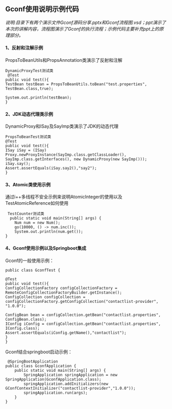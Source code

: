 ## Gconf使用说明示例代码 ##
*说明:目录下有两个演示文件Gconf源码分享.pptx和Gconf流程图.vsd；ppt演示了本次的讲解内容，流程图演示了Gconf的执行流程；示例代码主要补充ppt上的原理部分。*
####  1、反射和注解示例
PropsToBeanUtils和PropsAnnotation类演示了反射和注解
     
    DynamicProxyTest测试类
     @Test
    public void test(){
    TestBean testBean = PropsToBeanUtils.toBean("test.properties", TestBean.class,true);
    
    System.out.println(testBean);
    }
    
####  2、JDK动态代理类示例
DynamicProxy和ISay及SayImp类演示了JDK的动态代理

    PropsToBeanTest测试类
    @Test
    public void test(){
    ISay iSay = (ISay) Proxy.newProxyInstance(SayImp.class.getClassLoader(), SayImp.class.getInterfaces(), new DynamicProxy(new SayImp()));
    iSay.say();
    Assert.assertEquals(iSay.say2(),"say2");
    }
####  3、Atomic类使用示例

通过i++多线程不安全示例来说明AtomicInteger的使用以及TestAtomicReference如何使用
      
     TestCounter测试类
      public static void main(String[] args) {
	    Num num = new Num();
	    go(10000, () -> num.inc());
	    System.out.println(num.get());
    }

#### 4、Gconf使用示例以及Springboot集成
Gconf的一般使用示例：

    public class GconfTest {
    
    @Test
    public void test(){
    ConfigCollectionFactory configCollectionFactory = RemoteConfigCollectionFactoryBuilder.getInstance();
    ConfigCollection configCollection = configCollectionFactory.getConfigCollection("contactlist-provider", "1.0.0");
    
    ConfigBean bean = configCollection.getBean("contactlist.properties", ConfigBean.class);
    IConfig iConfig = configCollection.getBean("contactlist.properties", IConfig.class);
    Assert.assertEquals(iConfig.getName(),"contactlist");
    }
    }

Gconf结合springboot启动示例：

     @SpringBootApplication
    public class GconfApplication {
    	public static void main(String[] args) {
    		SpringApplication springApplication = new SpringApplication(GconfApplication.class);
    		springApplication.addInitializers(new GConfContextInitializer("contactlist-provider","1.0.0"));
    		springApplication.run(args);
    	}
    }
